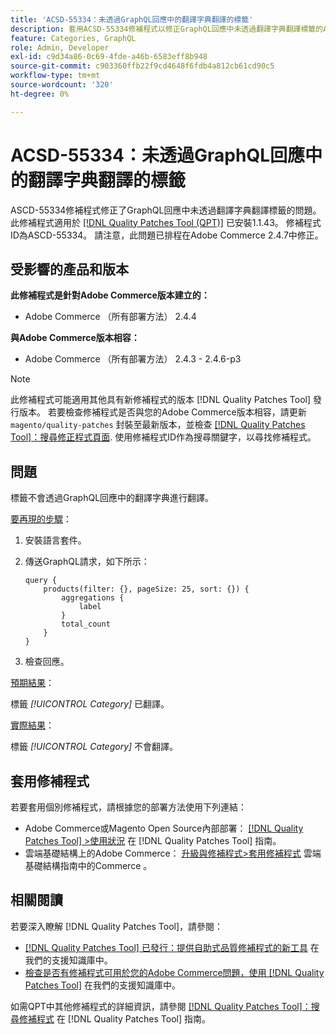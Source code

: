 ```yaml
---
title: 'ACSD-55334：未透過GraphQL回應中的翻譯字典翻譯的標籤'
description: 套用ACSD-55334修補程式以修正GraphQL回應中未透過翻譯字典翻譯標籤的Adobe Commerce問題。
feature: Categories, GraphQL
role: Admin, Developer
exl-id: c9d34a86-0c69-4fde-a46b-6583eff8b948
source-git-commit: c903360ffb22f9cd4648f6fdb4a812cb61cd90c5
workflow-type: tm+mt
source-wordcount: '320'
ht-degree: 0%

---
```


# ACSD-55334：未透過GraphQL回應中的翻譯字典翻譯的標籤

ASCD-55334修補程式修正了GraphQL回應中未透過翻譯字典翻譯標籤的問題。 此修補程式適用於 [[!DNL Quality Patches Tool (QPT)]](/help/announcements/adobe-commerce-announcements/magento-quality-patches-released-new-tool-to-self-serve-quality-patches.md) 已安裝1.1.43。 修補程式ID為ASCD-55334。 請注意，此問題已排程在Adobe Commerce 2.4.7中修正。

## 受影響的產品和版本

**此修補程式是針對Adobe Commerce版本建立的：**

* Adobe Commerce （所有部署方法） 2.4.4

**與Adobe Commerce版本相容：**

* Adobe Commerce （所有部署方法） 2.4.3 - 2.4.6-p3

>[!NOTE]
>
>此修補程式可能適用其他具有新修補程式的版本 [!DNL Quality Patches Tool] 發行版本。 若要檢查修補程式是否與您的Adobe Commerce版本相容，請更新 `magento/quality-patches` 封裝至最新版本，並檢查 [[!DNL Quality Patches Tool]：搜尋修正程式頁面](https://experienceleague.adobe.com/tools/commerce-quality-patches/index.html). 使用修補程式ID作為搜尋關鍵字，以尋找修補程式。

## 問題

標籤不會透過GraphQL回應中的翻譯字典進行翻譯。

<u>要再現的步驟</u>：

1. 安裝語言套件。
1. 傳送GraphQL請求，如下所示：

   ```GrapQL
   query {
       products(filter: {}, pageSize: 25, sort: {}) {
           aggregations {
               label
           }
           total_count
       }
   }
   ```

1. 檢查回應。

<u>預期結果</u>：

標籤 *[!UICONTROL Category]* 已翻譯。

<u>實際結果</u>：

標籤 *[!UICONTROL Category]* 不會翻譯。

## 套用修補程式

若要套用個別修補程式，請根據您的部署方法使用下列連結：

* Adobe Commerce或Magento Open Source內部部署： [[!DNL Quality Patches Tool] >使用狀況](https://experienceleague.adobe.com/docs/commerce-operations/tools/quality-patches-tool/usage.html) 在 [!DNL Quality Patches Tool] 指南。
* 雲端基礎結構上的Adobe Commerce： [升級與修補程式>套用修補程式](https://experienceleague.adobe.com/docs/commerce-cloud-service/user-guide/develop/upgrade/apply-patches.html) 雲端基礎結構指南中的Commerce 。

## 相關閱讀

若要深入瞭解 [!DNL Quality Patches Tool]，請參閱：

* [[!DNL Quality Patches Tool] 已發行：提供自助式品質修補程式的新工具](/help/announcements/adobe-commerce-announcements/magento-quality-patches-released-new-tool-to-self-serve-quality-patches.md) 在我們的支援知識庫中。
* [檢查是否有修補程式可用於您的Adobe Commerce問題，使用 [!DNL Quality Patches Tool]](/help/support-tools/patches-available-in-qpt-tool/check-patch-for-magento-issue-with-magento-quality-patches.md) 在我們的支援知識庫中。

如需QPT中其他修補程式的詳細資訊，請參閱 [[!DNL Quality Patches Tool]：搜尋修補程式](https://experienceleague.adobe.com/tools/commerce-quality-patches/index.html) 在 [!DNL Quality Patches Tool] 指南。
